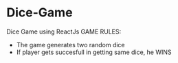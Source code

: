 # Dice-Game
Dice Game using ReactJs
GAME RULES:
- The game generates two random dice
- If player gets succesfull in getting same dice, he WINS